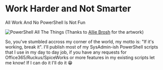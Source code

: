 # Work Harder and Not Smarter

All Work And No PowerShell Is Not Fun

![PowerShell All The Things](https://encrypted-tbn0.gstatic.com/images?q=tbn:ANd9GcT-500OZMmrgLXHlqPdfoLBcTWtOvtcWYs-tibDt7w04hmEwDH0)
(Thanks to [Allie Brosh](http://hyperboleandahalf.blogspot.com) for the artwork)

So, you've stumbled accross my corner of the world, my motto is: "If it's working, break it". I'll publish most of my SysAdmin-ish PowerShell scripts that I use in my day to day job, if you have any requests for Office365/Ruckus/SpiceWorks or more features in my existing scripts let me know! If I can do it I'll do it 😁

